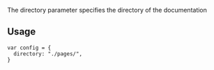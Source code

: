 The directory parameter specifies the directory of the documentation

## Usage
```
var config = {
  directory: "./pages/",
}
```